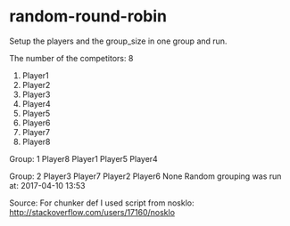 # random-round-robin
Setup the players and the group_size in one group and run.

The number of the competitors: 8
 
1) Player1
2) Player2
3) Player3
4) Player4
5) Player5
6) Player6
7) Player7
8) Player8
 
 
Group: 1
Player8
Player1
Player5
Player4
 
Group: 2
Player3
Player7
Player2
Player6
None
Random grouping was run at: 2017-04-10 13:53


Source:
For chunker def I used script from nosklo:
http://stackoverflow.com/users/17160/nosklo
